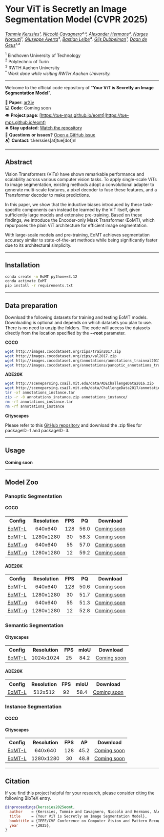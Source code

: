 # Your ViT is Secretly an Image Segmentation Model (CVPR 2025)

*[Tommie Kerssies](https://tommiekerssies.com)¹, [Niccolò Cavagnero](https://scholar.google.com/citations?user=Pr4XHRAAAAAJ)²<sup>,</sup>\*, [Alexander Hermans](https://scholar.google.de/citations?user=V0iMeYsAAAAJ)³, [Narges Norouzi](https://scholar.google.com/citations?user=q7sm490AAAAJ)¹, [Giuseppe Averta](https://www.giuseppeaverta.me/)², [Bastian Leibe](https://scholar.google.com/citations?user=ZcULDB0AAAAJ)³, [Gijs Dubbelman](https://scholar.google.nl/citations?user=wy57br8AAAAJ)¹, [Daan de Geus](https://ddegeus.github.io)¹<sup>,</sup>³*

<sup>1</sup> Eindhoven University of Technology  
<sup>2</sup> Polytechnic of Turin  
<sup>3</sup> RWTH Aachen University  
<sup>\*</sup> _Work done while visiting RWTH Aachen University._


---
Welcome to the official code repository of "**Your ViT is Secretly an Image Segmentation Model**".

📄 **Paper**: [arXiv](https://arxiv.org/abs/2503.19108)  
💻 **Code**: Coming soon  
👁️ **Project page**: [https://tue-mps.github.io/eomt](https://tue-mps.github.io/eomt)  
🛎️ **Stay updated**: [Watch the repository](https://github.com/tue-mps/eomt/subscription)  
🐞 **Questions or issues?** [Open a GitHub issue](https://github.com/tue-mps/eomt/issues)  
📬 **Contact**: t.kerssies[at]tue[dot]nl

---
## Abstract

Vision Transformers (ViTs) have shown remarkable performance and scalability across various computer vision tasks. To apply single-scale ViTs to image segmentation, existing methods adopt a convolutional adapter to generate multi-scale features, a pixel decoder to fuse these features, and a Transformer decoder to make predictions.

In this paper, we show that the inductive biases introduced by these task-specific components can instead be learned by the ViT itself, given sufficiently large models and extensive pre-training. Based on these findings, we introduce the Encoder-only Mask Transformer (EoMT), which repurposes the plain ViT architecture for efficient image segmentation.

With large-scale models and pre-training, EoMT achieves segmentation accuracy similar to state-of-the-art methods while being significantly faster due to its architectural simplicity.

---

## Installation

```bash
conda create -n EoMT python==3.12
conda activate EoMT
pip install -r requirements.txt
```

---

## Data preparation

Download the following datasets for training and testing EoMT models. Downloading is optional and depends on which datasets you plan to use. There is no need to unzip the folders. The code will access the datasets directly from the location specified by the **--root** parameter.

**COCO**
```bash
wget http://images.cocodataset.org/zips/train2017.zip
wget http://images.cocodataset.org/zips/val2017.zip
wget http://images.cocodataset.org/annotations/annotations_trainval2017.zip
wget http://images.cocodataset.org/annotations/panoptic_annotations_trainval2017.zip
```

**ADE20K**
```bash
wget http://sceneparsing.csail.mit.edu/data/ADEChallengeData2016.zip
wget http://sceneparsing.csail.mit.edu/data/ChallengeData2017/annotations_instance.tar
tar -xf annotations_instance.tar
zip -r -0 annotations_instance.zip annotations_instance/
rm -rf annotations_instance.tar
rm -rf annotations_instance
```

**Cityscapes**

Please refer to this [GitHub repository](https://github.com/cemsaz/city-scapes-script) and download the .zip files for packageID=1 and packageID=3.

---

## Usage

**Coming soon**

---

## Model Zoo

### Panoptic Segmentation

#### COCO

<table><tbody>
<!-- START TABLE -->
<!-- TABLE HEADER -->
<th valign="bottom">Config</th>
<th valign="bottom">Resolution</th>
<th valign="bottom">FPS</th>
<th valign="bottom">PQ</th>
<th valign="bottom">Download</th>
<!-- TABLE BODY -->
<!-- ROW: EoMT-L 640x640 -->
<tr><td align="left"><a href="#">EoMT-L</a></td>
<td align="center">640x640</td>
<td align="center">128</td>
<td align="center">56.0</td>
<td align="center"><a href="#">Coming soon</a></td>
</tr>
<!-- ROW: EoMT-L 1280x1280 -->
<tr><td align="left"><a href="#">EoMT-L</a></td>
<td align="center">1280x1280</td>
<td align="center">30</td>
<td align="center">58.3</td>
<td align="center"><a href="#">Coming soon</a></td>
</tr>
<!-- ROW: EoMT-g 640x640 -->
<tr><td align="left"><a href="#">EoMT-g</a></td>
<td align="center">640x640</td>
<td align="center">55</td>
<td align="center">57.0</td>
<td align="center"><a href="#">Coming soon</a></td>
</tr>
<!-- ROW: EoMT-g 1280x1280 -->
<tr><td align="left"><a href="#">EoMT-g</a></td>
<td align="center">1280x1280</td>
<td align="center">12</td>
<td align="center">59.2</td>
<td align="center"><a href="#">Coming soon</a></td>
</tr>
</tbody></table>

#### ADE20K

<table><tbody>
<!-- START TABLE -->
<!-- TABLE HEADER -->
<th valign="bottom">Config</th>
<th valign="bottom">Resolution</th>
<th valign="bottom">FPS</th>
<th valign="bottom">PQ</th>
<th valign="bottom">Download</th>
<!-- TABLE BODY -->
<!-- ROW: EoMT-L 640x640 -->
<tr><td align="left"><a href="#">EoMT-L</a></td>
<td align="center">640x640</td>
<td align="center">128</td>
<td align="center">50.6</td>
<td align="center"><a href="#">Coming soon</a></td>
</tr>
<!-- ROW: EoMT-L 1280x1280 -->
<tr><td align="left"><a href="#">EoMT-L</a></td>
<td align="center">1280x1280</td>
<td align="center">30</td>
<td align="center">51.7</td>
<td align="center"><a href="#">Coming soon</a></td>
</tr>
<!-- ROW: EoMT-g 640x640 -->
<tr><td align="left"><a href="#">EoMT-g</a></td>
<td align="center">640x640</td>
<td align="center">55</td>
<td align="center">51.3</td>
<td align="center"><a href="#">Coming soon</a></td>
</tr>
<!-- ROW: EoMT-g 1280x1280 -->
<tr><td align="left"><a href="#">EoMT-g</a></td>
<td align="center">1280x1280</td>
<td align="center">12</td>
<td align="center">52.8</td>
<td align="center"><a href="#">Coming soon</a></td>
</tr>
</tbody></table>

### Semantic Segmentation

#### Cityscapes

<table><tbody>
<!-- START TABLE -->
<!-- TABLE HEADER -->
<th valign="bottom">Config</th>
<th valign="bottom">Resolution</th>
<th valign="bottom">FPS</th>
<th valign="bottom">mIoU</th>
<th valign="bottom">Download</th>
<!-- TABLE BODY -->
<!-- ROW: EoMT-L 1024x1024 -->
<tr><td align="left"><a href="#">EoMT-L</a></td>
<td align="center">1024x1024</td>
<td align="center">25</td>
<td align="center">84.2</td>
<td align="center"><a href="#">Coming soon</a></td>
</tr>
</tbody></table>

#### ADE20K

<table><tbody>
<!-- START TABLE -->
<!-- TABLE HEADER -->
<th valign="bottom">Config</th>
<th valign="bottom">Resolution</th>
<th valign="bottom">FPS</th>
<th valign="bottom">mIoU</th>
<th valign="bottom">Download</th>
<!-- TABLE BODY -->
<!-- ROW: EoMT-L 512x512 -->
<tr><td align="left"><a href="#">EoMT-L</a></td>
<td align="center">512x512</td>
<td align="center">92</td>
<td align="center">58.4</td>
<td align="center"><a href="#">Coming soon</a></td>
</tr>
</tbody></table>

### Instance Segmentation

#### COCO

#### Cityscapes

<table><tbody>
<!-- START TABLE -->
<!-- TABLE HEADER -->
<th valign="bottom">Config</th>
<th valign="bottom">Resolution</th>
<th valign="bottom">FPS</th>
<th valign="bottom">AP</th>
<th valign="bottom">Download</th>
<!-- TABLE BODY -->
<!-- ROW: EoMT-L 640x640 -->
<tr><td align="left"><a href="#">EoMT-L</a></td>
<td align="center">640x640</td>
<td align="center">128</td>
<td align="center">45.2</td>
<td align="center"><a href="#">Coming soon</a></td>
</tr>
<!-- ROW: EoMT-L 1280x1280 -->
<tr><td align="left"><a href="#">EoMT-L</a></td>
<td align="center">1280x1280</td>
<td align="center">30</td>
<td align="center">48.8</td>
<td align="center"><a href="#">Coming soon</a></td>
</tr>
</tbody></table>


---

## Citation
If you find this project helpful for your research, please consider citing the following BibTeX entry.

```BibTeX
@inproceedings{kerssies2025eomt,
  author    = {Kerssies, Tommie and Cavagnero, Niccolò and Hermans, Alexander and Norouzi, Narges and Averta, Giuseppe and Leibe, Bastian and Dubbelman, Gijs and de Geus, Daan},
  title     = {Your ViT is Secretly an Image Segmentation Model},
  booktitle = {IEEE/CVF Conference on Computer Vision and Pattern Recognition (CVPR)},
  year      = {2025},
}
```
